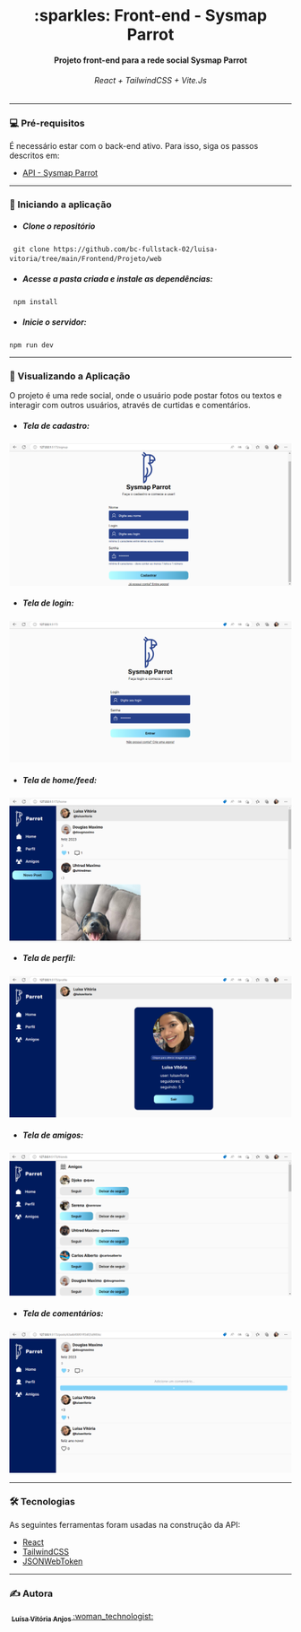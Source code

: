  <h1 align="center"> :sparkles: Front-end  -  Sysmap Parrot </h1>
<h4 align="center"> Projeto front-end para a rede social Sysmap Parrot </h4>
<h6 align="center"></H6React>React + TailwindCSS + Vite.Js</h6>

------------

### 💻 Pré-requisitos
É necessário estar com o back-end ativo. Para isso, siga os passos descritos em:
- [API - Sysmap Parrot](https://github.com/bc-fullstack-02/luisa-vitoria/edit/main/Backend/Projeto/api)


------------
### 🚀 Iniciando a aplicação
- ##### Clone o repositório
` git clone https://github.com/bc-fullstack-02/luisa-vitoria/tree/main/Frontend/Projeto/web`

- ##### Acesse a pasta criada e instale as dependências:
` npm install`

- ##### Inicie o servidor:
`npm run dev`


------------


### 🎲 Visualizando a Aplicação
O projeto é uma rede social, onde o usuário pode postar fotos ou textos e interagir com outros usuários, através de curtidas e comentários.


- ##### Tela de cadastro:
![Tela de cadastro](https://github.com/bc-fullstack-02/luisa-vitoria/blob/main/Frontend/Projeto/web/src/assets/cadastro.png)


- ##### Tela de login:
![Tela de login](https://github.com/bc-fullstack-02/luisa-vitoria/blob/main/Frontend/Projeto/web/src/assets/login.png)

- ##### Tela de home/feed:
![Tela de home](https://github.com/bc-fullstack-02/luisa-vitoria/blob/main/Frontend/Projeto/web/src/assets/feed.png)

- ##### Tela de perfil:
![Tela de perfil](https://github.com/bc-fullstack-02/luisa-vitoria/blob/main/Frontend/Projeto/web/src/assets/perfil.png)

- ##### Tela de amigos:
![Tela de amigos](https://github.com/bc-fullstack-02/luisa-vitoria/blob/main/Frontend/Projeto/web/src/assets/amigos.png)

- ##### Tela de comentários:
![Tela de amigos](https://github.com/bc-fullstack-02/luisa-vitoria/blob/main/Frontend/Projeto/web/src/assets/postdetail.png)



------------


### 🛠 Tecnologias

As seguintes ferramentas foram usadas na construção da API:

- [React](https://reactjs.org/)
- [TailwindCSS](https://tailwindcss.com)
- [JSONWebToken](https://jwt.io/)

 ------------

### :writing_hand: Autora

<img style="border-radius: 50%;" src="https://avatars.githubusercontent.com/u/70411877?v=4" width="100px;" alt=""/> 
<a  href="https://github.com/luisavitoria"><sub><b>Luísa Vitória Anjos </b></sub></a> <a href="https://github.com/luisavitoria">:woman_technologist:</a>
